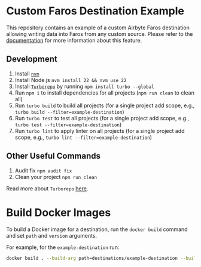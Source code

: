 # Custom Faros Destination Example

This repository contains an example of a custom Airbyte Faros destination allowing writing data into Faros from any custom source.
Please refer to the [documentation](https://github.com/faros-ai/airbyte-connectors/tree/main/destinations/airbyte-faros-destination#custom-sources) for more information about this feature.

## Development

1. Install [`nvm`](https://github.com/nvm-sh/nvm#installing-and-updating)
2. Install Node.js `nvm install 22 && nvm use 22`
3. Install [`Turborepo`](https://turbo.build/repo) by running `npm install turbo --global`
4. Run `npm i` to install dependencies for all projects (`npm run clean` to clean all)
5. Run `turbo build` to build all projects (for a single project add scope, e.g., `turbo build --filter=example-destination`)
6. Run `turbo test` to test all projects (for a single project add scope, e.g., `turbo test --filter=example-destination`)
7. Run `turbo lint` to apply linter on all projects (for a single project add scope, e.g., `turbo lint --filter=example-destination`)


## Other Useful Commands

1. Audit fix `npm audit fix`
2. Clean your project `npm run clean`

Read more about `Turborepo` [here](https://turbo.build/repo).

# Build Docker Images

To build a Docker image for a destination, run the `docker build` command and set `path` and `version` arguments.

For example, for the `example-destination` run:

```sh
docker build . --build-arg path=destinations/example-destination --build-arg version=0.1.0 -t example-destination
```

